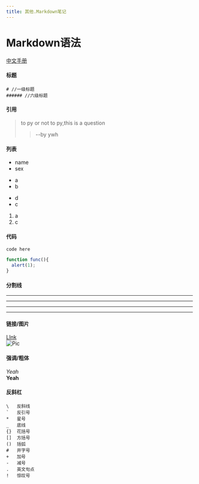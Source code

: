 ```yaml
---
title: 其他.Markdown笔记
---
```


# Markdown语法
[中文手册](http://www.appinn.com/markdown/)
#### 标题
`# //一级标题`  
`###### //六级标题`
#### 引用
> to py or not to py,this is a question
> > --by ywh  

#### 列表
* name
* sex
+ a
+ b
- d
- c  


1. a
2. c  

#### 代码
`code here`
``` javascript
function func(){
  alert(1);
}
```

#### 分割线
***
* * *
- - -  

-------------------------------

#### 链接/图片
[LInk](www.github.com)  
![Pic](https://avatars0.githubusercontent.com/u/3635420?v=3&s=460)

#### 强调/粗体
*Yeah*  
**Yeah**  

#### 反斜杠
```
\   反斜线
`   反引号
*   星号
_   底线
{}  花括号
[]  方括号
()  括弧
#   井字号
+   加号
-   减号
.   英文句点
!   惊叹号
```
